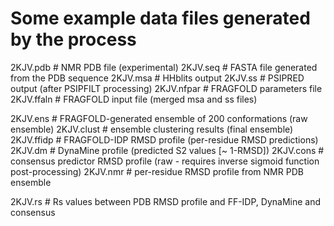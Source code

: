 # Some example data files generated by the process

2KJV.pdb	# NMR PDB file (experimental)
2KJV.seq 	# FASTA file generated from the PDB sequence
2KJV.msa	# HHblits output
2KJV.ss		# PSIPRED output (after PSIPFILT processing)
2KJV.nfpar	# FRAGFOLD parameters file
2KJV.ffaln	# FRAGFOLD input file (merged msa and ss files)

2KJV.ens 	# FRAGFOLD-generated ensemble of 200 conformations (raw ensemble)
2KJV.clust	# ensemble clustering results (final ensemble)
2KJV.ffidp	# FRAGFOLD-IDP RMSD profile (per-residue RMSD predictions)
2KJV.dm		# DynaMine profile (predicted S2 values [~ 1-RMSD])
2KJV.cons	# consensus predictor RMSD profile (raw - requires inverse sigmoid function post-processing)
2KJV.nmr	# per-residue RMSD profile from NMR PDB ensemble

2KJV.rs		# Rs values between PDB RMSD profile and FF-IDP, DynaMine and consensus
